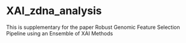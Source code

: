 # XAI_zdna_analysis
This is supplementary for the paper Robust Genomic Feature Selection Pipeline using an Ensemble of XAI Methods
